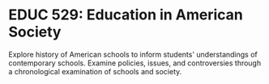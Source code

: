 # EDUC 529: Education in American Society

Explore history of American schools to inform students' understandings of contemporary schools. Examine policies, issues, and controversies through a chronological examination of schools and society.